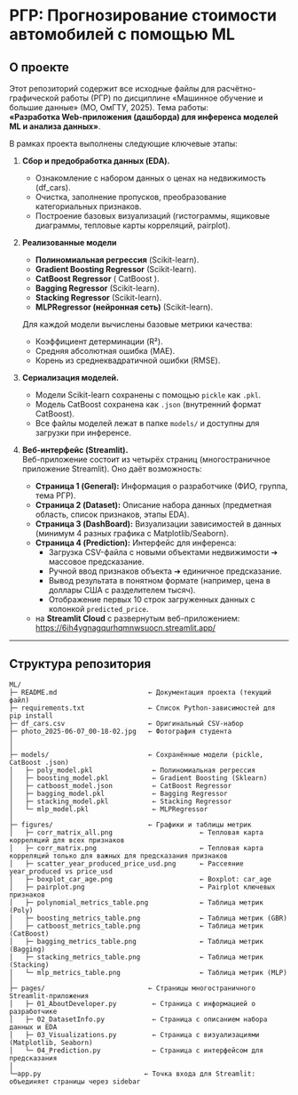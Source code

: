 # РГР: Прогнозирование стоимости автомобилей с помощью ML

## О проекте
Этот репозиторий содержит все исходные файлы для расчётно-графической работы (РГР) по дисциплине «Машинное обучение и большие данные» (МО, ОмГТУ, 2025). Тема работы:  
**«Разработка Web-приложения (дашборда) для инференса моделей ML и анализа данных»**.

В рамках проекта выполнены следующие ключевые этапы:
1. **Сбор и предобработка данных (EDA).**  
   - Ознакомление с набором данных о ценах на недвижимость (df_cars).  
   - Очистка, заполнение пропусков, преобразование категориальных признаков.  
   - Построение базовых визуализаций (гистограммы, ящиковые диаграммы, тепловые карты корреляций, pairplot).

2. **Реализованные модели**  
   - **Полиномиальная регрессия** (Scikit-learn).  
   - **Gradient Boosting Regressor** (Scikit-learn).  
   - **CatBoost Regressor** ( CatBoost ).  
   - **Bagging Regressor** (Scikit-learn).  
   - **Stacking Regressor** (Scikit-learn).  
   - **MLPRegressor (нейронная сеть)** (Scikit-learn).

   Для каждой модели вычислены базовые метрики качества:
   - Коэффициент детерминации (R²).  
   - Средняя абсолютная ошибка (MAE).  
   - Корень из среднеквадратичной ошибки (RMSE).  


3. **Сериализация моделей.**  
   - Модели Scikit-learn сохранены с помощью `pickle` как `.pkl`.  
   - Модель CatBoost сохранена как `.json` (внутренний формат CatBoost).  
   - Все файлы моделей лежат в папке `models/` и доступны для загрузки при инференсе.

4. **Веб-интерфейс (Streamlit).**  
   Веб-приложение состоит из четырёх страниц (многостраничное приложение Streamlit). Оно даёт возможность:
   - **Страница 1 (General):** Информация о разработчике (ФИО, группа, тема РГР).  
   - **Страница 2 (Dataset):** Описание набора данных (предметная область, список признаков, этапы EDA).  
   - **Страница 3 (DashBoard):** Визуализации зависимостей в данных (минимум 4 разных графика с Matplotlib/Seaborn).  
   - **Страница 4 (Prediction):** Интерфейс для инференса:
     - Загрузка CSV-файла с новыми объектами недвижимости ➔ массовое предсказание.  
     - Ручной ввод признаков объекта ➔ единичное предсказание.  
     - Вывод результата в понятном формате (например, цена в доллары США с разделителем тысяч).  
     - Отображение первых 10 строк загруженных данных с колонкой `predicted_price`. 
   - на **Streamlit Cloud** с развернутым веб-приложением: https://6ih4ygnagqurhqmnwsuocn.streamlit.app/

---

## Структура репозитория
```text
ML/  
├─ README.md                       ← Документация проекта (текущий файл)  
├─ requirements.txt                ← Список Python-зависимостей для pip install   
├─ df_cars.csv                     ← Оригинальный CSV-набор 
├─ photo_2025-06-07_00-18-02.jpg   ← Фотография студента
│    
│  
├─ models/                         ← Сохранённые модели (pickle, CatBoost .json)  
│   ├─ poly_model.pkl               ← Полиномиальная регрессия  
│   ├─ boosting_model.pkl           ← Gradient Boosting (Sklearn)  
│   ├─ catboost_model.json          ← CatBoost Regressor  
│   ├─ bagging_model.pkl            ← Bagging Regressor  
│   ├─ stacking_model.pkl           ← Stacking Regressor  
│   └─ mlp_model.pkl                ← MLPRegressor   
│  
├─ figures/                        ← Графики и таблицы метрик  
│   ├─ corr_matrix_all.png                      ← Тепловая карта корреляций для всех признаков 
│   ├─ corr_matrix.png                          ← Тепловая карта корреляций только для важных для предсказания признаков
│   ├─ scatter_year_produced_price_usd.png      ← Рассеяние year_produced vs price_usd  
│   ├─ boxplot_car_age.png                      ← Boxplot: car_age  
│   ├─ pairplot.png                             ← Pairplot ключевых признаков       
│   ├─ polynomial_metrics_table.png             ← Таблица метрик (Poly)          
│   ├─ boosting_metrics_table.png               ← Таблица метрик (GBR)          
│   ├─ catboost_metrics_table.png               ← Таблица метрик (CatBoost)          
│   ├─ bagging_metrics_table.png                ← Таблица метрик (Bagging)          
│   ├─ stacking_metrics_table.png               ← Таблица метрик (Stacking)                
│   └─ mlp_metrics_table.png                    ← Таблица метрик (MLP)  
│  
├─ pages/                          ← Страницы многостраничного Streamlit-приложения  
│   ├─ 01_AboutDeveloper.py         ← Страница с информацией о разработчике  
│   ├─ 02_DatasetInfo.py            ← Страница с описанием набора данных и EDA  
│   ├─ 03_Visualizations.py         ← Страница с визуализациями (Matplotlib, Seaborn)  
│   └─ 04_Prediction.py             ← Страница с интерфейсом для предсказания  
│  
└─app.py                          ← Точка входа для Streamlit: объединяет страницы через sidebar  
                        
    
